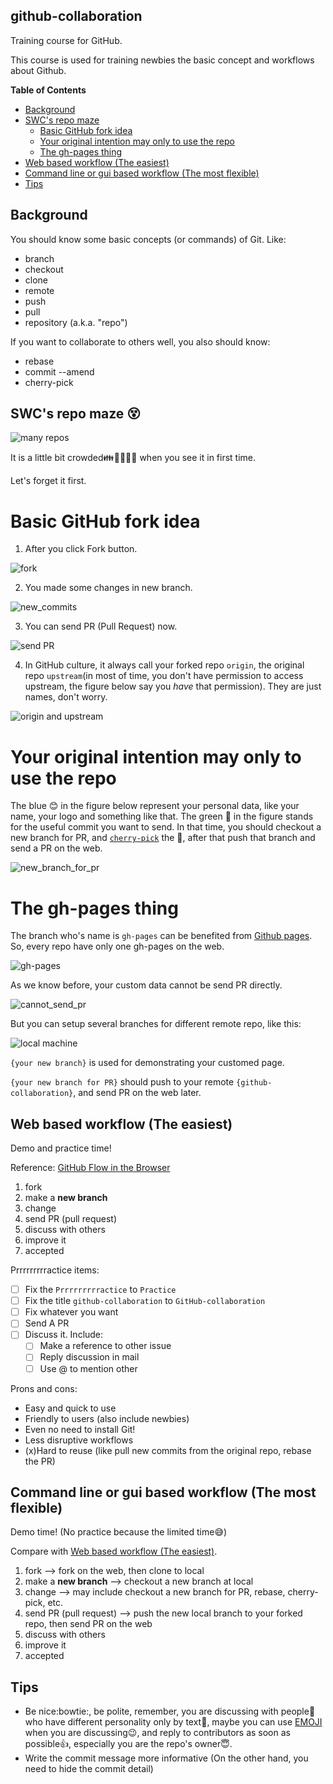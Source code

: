 github-collaboration
--------------------

Training course for GitHub.

This course is used for training newbies the basic concept and
workflows about Github.

**Table of Contents**

- [Background](#background)
- [SWC's repo maze ](#swcs-repo-maze-dizzy_face)
    - [Basic GitHub fork idea](#basic-github-fork-idea)
    - [Your original intention  may only to use the repo ](#your-original-intention--may-only-to-use-the-repo-)
    - [The gh-pages thing](#the-gh-pages-thing)
- [Web based workflow (The easiest)](#web-based-workflow-the-easiest)
- [Command line or gui based workflow (The most flexible)](#command-line-or-gui-based-workflow-the-most-flexible)
- [Tips](#tips)


Background
----------

You should know some basic concepts (or commands) of Git. Like:

* branch
* checkout
* clone
* remote
* push
* pull
* repository (a.k.a. "repo")

If you want to collaborate to others well, you also should know:

* rebase
* commit --amend
* cherry-pick

SWC's repo maze :dizzy_face:
----------------------------

![many repos](step3.png)

It is a little bit crowded:family::two_women_holding_hands::dolls::couple::two_men_holding_hands: 
when you see it in first time.

Let's forget it first.

Basic GitHub fork idea
======================

1. After you click Fork button.

![fork](fork.png)

2. You made some changes in new branch.

![new_commits](new_commits.png)

3. You can send PR (Pull Request) now.

![send PR](send_pr.png)

4. In GitHub culture, it always call your forked repo `origin`, the 
original repo `upstream`(in most of time, you don't have permission to access upstream, 
the figure below say you *have* that permission). They are just names, don't worry.

![origin and upstream](origin_upstream.png)

Your original intention  may only to use the repo 
=================================================

The blue :blush: in the figure below represent your personal data, like your name,
your logo and something like that. The green :tennis: in the figure stands for the
useful commit you want to send. In that time, you should checkout a new branch for
PR, and [`cherry-pick`](https://www.kernel.org/pub/software/scm/git/docs/git-cherry-pick.html)
the :tennis:, after that push that branch and send a PR on the web.

![new_branch_for_pr](new_branch_for_pr.png)

The gh-pages thing
==================

The branch who's name is `gh-pages` can be benefited from [Github pages](http://pages.github.com/).
So, every repo have only one gh-pages on the web.

![gh-pages](gh-pages.png)

As we know before, your custom data cannot be send PR directly.

![cannot_send_pr](cannot_send_pr.png)

But you can setup several branches for different remote repo, like this:

![local machine](local.png)

`{your new branch}` is used for demonstrating your customed page.

`{your new branch for PR}` should push to your remote `{github-collaboration}`, and send PR on the web later.

Web based workflow (The easiest)
--------------------------------

Demo and practice time!

Reference: [GitHub Flow in the Browser](https://github.com/blog/1557-github-flow-in-the-browser)

1. fork
2. make a **new branch**
3. change
4. send PR (pull request)
5. discuss with others
6. improve it
7. accepted

Prrrrrrrrractice items:
- [ ] Fix the `Prrrrrrrrractice` to `Practice`
- [ ] Fix the title `github-collaboration` to `GitHub-collaboration`
- [ ] Fix whatever you want
- [ ] Send A PR
- [ ] Discuss it. Include:
    - [ ] Make a reference to other issue
    - [ ] Reply discussion in mail
    - [ ] Use @ to mention other

Prons and cons:
* Easy and quick to use
* Friendly to users (also include newbies)
* Even no need to install Git!
* Less disruptive workflows
* (x)Hard to reuse (like pull new commits from the original repo, rebase the PR)

Command line or gui based workflow (The most flexible)
------------------------------------------------------

Demo time! (No practice because the limited time:sweat_smile:)

Compare with [Web based workflow (The easiest)](#web-based-workflow-easiest).

1. fork --> fork on the web, then clone to local
2. make a **new branch**  --> checkout a new branch at local
3. change --> may include checkout a new branch for PR, rebase, cherry-pick, etc.
4. send PR (pull request)  --> push the new local branch to your forked repo, then send PR on the web
5. discuss with others
6. improve it
7. accepted


Tips
----

* Be nice:bowtie:, be polite, remember, you are discussing with people:bow: who have different personality only by text:memo:,
maybe you can use [EMOJI](http://www.emoji-cheat-sheet.com/) when you are discussing:wink:, and reply to contributors
as soon as possible:+1:, especially you are the repo's owner:innocent:.
* Write the commit message more informative (On the other hand, you need to hide the commit detail)
